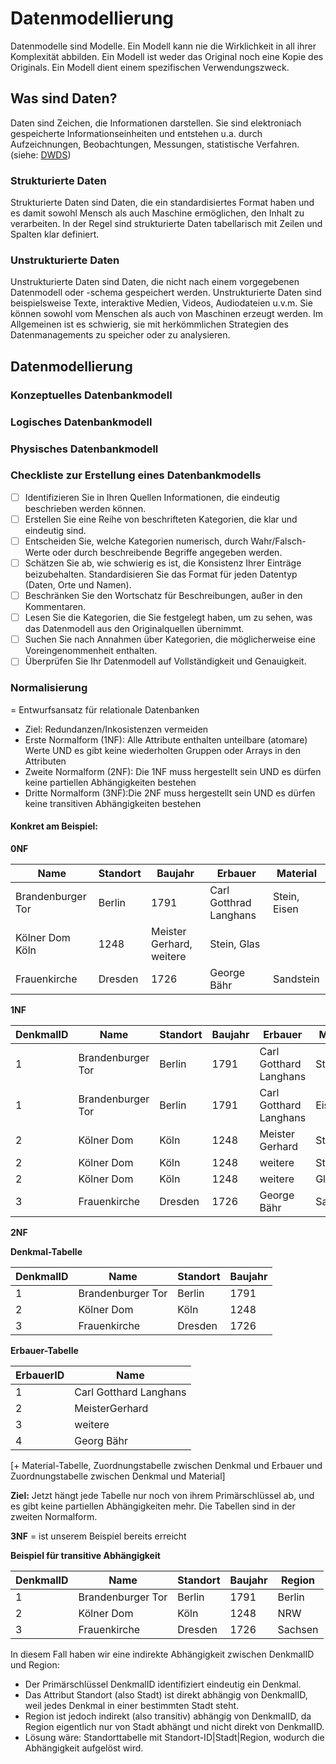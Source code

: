 # Datenmodellierung

Datenmodelle sind Modelle. Ein Modell kann nie die Wirklichkeit in all ihrer Komplexität abbilden. Ein Modell ist weder das Original noch eine Kopie des Originals. Ein Modell dient einem spezifischen Verwendungszweck. 

## Was sind Daten?
Daten sind Zeichen, die Informationen darstellen. Sie sind elektroniach gespeicherte Informationseinheiten und entstehen u.a. durch Aufzeichnungen, Beobachtungen, Messungen, statistische Verfahren. (siehe: [DWDS](https://www.dwds.de/wb/Daten))

### Strukturierte Daten
Strukturierte Daten sind Daten, die ein standardisiertes Format haben und es damit sowohl Mensch als auch Maschine ermöglichen, den Inhalt zu verarbeiten. In der Regel sind strukturierte Daten tabellarisch mit Zeilen und Spalten klar definiert. 

### Unstrukturierte Daten
Unstrukturierte Daten sind Daten, die nicht nach einem vorgegebenen Datenmodell oder -schema gespeichert werden. Unstrukturierte Daten sind beispielsweise Texte, interaktive Medien, Videos, Audiodateien u.v.m. Sie können sowohl vom Menschen als auch von Maschinen erzeugt werden. Im Allgemeinen ist es schwierig, sie mit herkömmlichen Strategien des Datenmanagements zu speicher oder zu analysieren.



## Datenmodellierung


### Konzeptuelles Datenbankmodell

### Logisches Datenbankmodell

### Physisches Datenbankmodell

### Checkliste zur Erstellung eines Datenbankmodells

- [ ] Identifizieren Sie in Ihren Quellen Informationen, die eindeutig beschrieben werden können. 
- [ ] Erstellen Sie eine Reihe von beschrifteten Kategorien, die klar und eindeutig sind.
- [ ] Entscheiden Sie, welche Kategorien numerisch, durch Wahr/Falsch-Werte oder durch beschreibende Begriffe angegeben werden. 
- [ ] Schätzen Sie ab, wie schwierig es ist, die Konsistenz Ihrer Einträge beizubehalten. Standardisieren Sie das Format für jeden Datentyp (Daten, Orte und Namen).
- [ ] Beschränken Sie den Wortschatz für Beschreibungen, außer in den Kommentaren.
- [ ] Lesen Sie die Kategorien, die Sie festgelegt haben, um zu sehen, was das Datenmodell aus den Originalquellen übernimmt. 
- [ ] Suchen Sie nach Annahmen über Kategorien, die möglicherweise eine Voreingenommenheit enthalten. 
- [ ] Überprüfen Sie Ihr Datenmodell auf Vollständigkeit und Genauigkeit. 

### Normalisierung

= Entwurfsansatz für relationale Datenbanken
- Ziel: Redundanzen/Inkosistenzen vermeiden
- Erste Normalform (1NF): Alle Attribute enthalten unteilbare (atomare) Werte UND es gibt keine wiederholten Gruppen oder Arrays in den Attributen
- Zweite Normalform (2NF): Die 1NF muss hergestellt sein UND es dürfen keine partiellen Abhängigkeiten bestehen
- Dritte Normalform (3NF):Die 2NF muss hergestellt sein UND es dürfen keine transitiven Abhängigkeiten bestehen

#### Konkret am Beispiel:
**0NF**

|Name|Standort|Baujahr|Erbauer|Material|
|----|--------|-------|-------|--------|
|Brandenburger Tor|Berlin|1791|Carl Gotthrad Langhans|Stein, Eisen|
|Kölner Dom	Köln|1248|Meister Gerhard, weitere|Stein, Glas|
|Frauenkirche|Dresden|1726|George Bähr|Sandstein|

**1NF**

|DenkmalID|Name|Standort|Baujahr|Erbauer|Material|
|---------|----|--------|-------|-------|--------|
|1|Brandenburger Tor|Berlin|1791|Carl Gotthard Langhans|Stein|
|1|Brandenburger Tor|Berlin|1791|Carl Gotthard Langhans|Eisen|
|2|Kölner Dom|Köln|1248|Meister Gerhard	|Stein|
|2|Kölner Dom|Köln|1248|weitere|Stein|
|2|Kölner Dom|Köln|1248|weitere|Glas|
|3|Frauenkirche|Dresden|1726|George Bähr|Sandstein|


**2NF**

**Denkmal-Tabelle**

|DenkmalID|Name|Standort|Baujahr|
|---------|----|--------|-------|
|1|Brandenburger Tor|Berlin|1791|
|2|Kölner Dom|Köln|1248|
|3|Frauenkirche|Dresden|1726|


**Erbauer-Tabelle**

|ErbauerID|Name|
|---------|----|
|1| Carl Gotthard Langhans|
|2| MeisterGerhard|
|3| weitere|
|4| Georg Bähr|

[+ Material-Tabelle, Zuordnungstabelle zwischen Denkmal und Erbauer und Zuordnungstabelle zwischen Denkmal und Material] 

**Ziel:** Jetzt hängt jede Tabelle nur noch von ihrem Primärschlüssel ab, und es gibt keine partiellen Abhängigkeiten mehr. Die Tabellen sind in der zweiten Normalform.


**3NF**
= ist unserem Beispiel bereits erreicht

**Beispiel für transitive Abhängigkeit**

|DenkmalID|Name|Standort|Baujahr|Region|
|---------|----|--------|-------|------|
|1|Brandenburger Tor|Berlin|1791|Berlin|
|2|Kölner Dom|Köln|1248|NRW|
|3|Frauenkirche|Dresden|1726|Sachsen|

In diesem Fall haben wir eine indirekte Abhängigkeit zwischen DenkmalID und Region:
- Der Primärschlüssel DenkmalID identifiziert eindeutig ein Denkmal.
- Das Attribut Standort (also Stadt) ist direkt abhängig von DenkmalID, weil jedes Denkmal in einer bestimmten Stadt steht.
- Region ist jedoch indirekt (also transitiv) abhängig von DenkmalID, da Region eigentlich nur von Stadt abhängt und nicht direkt von DenkmalID.
- Lösung wäre: Standorttabelle mit Standort-ID|Stadt|Region, wodurch die Abhängigkeit aufgelöst wird.


